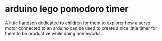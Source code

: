 arduino lego pomodoro timer
===========================

A little handson dedicated to children for them to explorer how a servo motor connected to an arduino can be used to create a nice little timer for them to be productive while doing homeworks.
